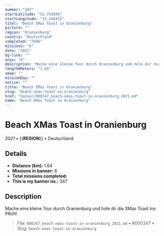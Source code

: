 ```yaml
---
nummer: "347"
startLatitude: "52.754504"
startLongitude: "13.248415"
titel: "Beach XMas Toast in Oranienburg"
picture: ""
region: "Oranienburg"
country: "Deutschland"
completed: "7806"
missions: "6"
date: "2021"
bg-link: ""
onyx: "0"
description: "Mache eine kleine Tour durch Oranienburg und hole dir die XMas Toast ins PRofil"
lengthKMeters: "1,64"
umap: ""
missionDay: ""
notice: ""
title: "Beach XMas Toast in Oranienburg"
slug: "beach-xmas-toast-in-oranienburg"
href: "banner/000347_beach-xmas-toast-in-oranienburg_2021.md"
name: "Beach XMas Toast in Oranienburg"
---
```

# Beach XMas Toast in Oranienburg

*2021* • {{__REGION__}} • Deutschland





## Details
- **Distance (km):** 1.64
- **Missions in banner:** 6
- **Total missions completed:** 
- **This is my banner no.:** 347



## Description
Mache eine kleine Tour durch Oranienburg und hole dir die XMas Toast ins PRofil




> File: `000347_beach-xmas-toast-in-oranienburg_2021.md` • #000347 • Slug: `beach-xmas-toast-in-oranienburg`
